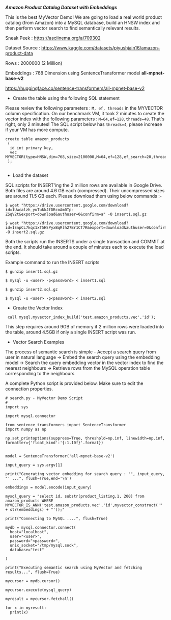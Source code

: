 ***Amazon Product Catalog Dataset with Embeddings***

This is the best MyVector Demo! We are going to load a real world product catalog (from Amazon) into a MySQL database, build an HNSW index and then perform vector search to find semantically relevant results.

Sneak Peek : https://asciinema.org/a/709302

Dataset Source : https://www.kaggle.com/datasets/piyushjain16/amazon-product-data

Rows : 2000000 (2 Million)

Embeddings : 768 Dimension using SentenceTransformer model **all-mpnet-base-v2**

https://huggingface.co/sentence-transformers/all-mpnet-base-v2    

- Create the table using the following SQL statement

Please review the following parameters : ```M, ef, threads``` in the MYVECTOR column specification. On our benchmark VM, it took 2 minutes to create the vector index with the following parameters : ```M=64,ef=128,threads=48```. That's right, only 2 minutes! The SQL script below has ```threads=4```, please increase if your VM has more compute.

```
create table amazon_products
 (
  id int primary key, 
  vec MYVECTOR(type=HNSW,dim=768,size=2100000,M=64,ef=128,ef_search=20,threads=4.dist=L2)
 );


```
- Load the dataset

SQL scripts for INSERT'ing the 2 million rows are available in Google Drive. Both files are around 4.6 GB each (compressed). Their uncompressed sizes are around 11.5 GB each. Please download them using below commands :-
```
$ wget "https://drive.usercontent.google.com/download?id=1Uwcalzh_yuTukkJfDRcoAm0Tp-ZSqV2t&export=download&authuser=0&confirm=a" -O insert1.sql.gz

$ wget "https://drive.usercontent.google.com/download?id=1EnpCL7kqc1xT5HSPyxBqRlh27Br1CT7R&export=download&authuser=0&confirm=a" -O insert2.sql.gz                     
```

Both the scripts run the INSERTS under a single transaction and COMMIT at the end. It should take around a couple of minutes each to execute the load scripts.

Example command to run the INSERT scripts

```
$ gunzip insert1.sql.gz

$ mysql -u <user> -p<password> < insert1.sql

$ gunzip insert2.sql.gz

$ mysql -u <user> -p<password> < insert2.sql

```

- Create the Vector Index

```
 call mysql.myvector_index_build('test.amazon_products.vec','id');
```

This step requires around 9GB of memory if 2 million rows were loaded into the table, around 4.5GB if only a single INSERT script was run.

- Vector Search Examples

The process of semantic search is simple - Accept a search query from user in natural language -> Embed the search query using the embedding model -> Search the query embedding vector in the vector index to find the nearest neighbours -> Retrieve rows from the MySQL operation table corresponding to the neighbours

A complete Python script is provided below. Make sure to edit the connection properties.

```
# search.py - MyVector Demo Script
#
import sys

import mysql.connector

from sentence_transformers import SentenceTransformer
import numpy as np

np.set_printoptions(suppress=True, threshold=np.inf, linewidth=np.inf, formatter={'float_kind':'{:1.10f}'.format})


model = SentenceTransformer('all-mpnet-base-v2')

input_query = sys.argv[1]

print("Generating vector embedding for search query : '", input_query, "' ...", flush=True,end='\n')

embeddings = model.encode(input_query)

mysql_query = "select id, substr(product_listing,1, 200) from amazon_products WHERE MYVECTOR_IS_ANN('test.amazon_products.vec','id',myvector_construct('" + str(embeddings) + "'));"

print("Connecting to MySQL ....", flush=True)

mydb = mysql.connector.connect(
  host="localhost",
  user="<user>",
  password="<password>",
  unix_socket="/tmp/mysql.sock",
  database="test"

)

print("Executing semantic search using MyVector and fetching results...", flush=True)

mycursor = mydb.cursor()

mycursor.execute(mysql_query)

myresult = mycursor.fetchall()

for x in myresult:
  print(x)

```


